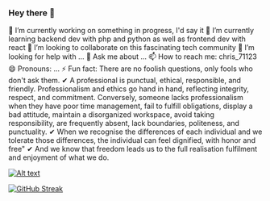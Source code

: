 ### Hey there 👋

🔭 I’m currently working on something in progress, I'd say it
🌱 I’m currently learning backend dev with php and python as well as frontend dev with react
👯 I’m looking to collaborate on this fascinating tech community
🤔 I’m looking for help with ...
💬 Ask me about ...
📫 How to reach me: chris_71123
😄 Pronouns: ...
⚡ Fun fact: There are no foolish questions, only fools who don't ask them.
✔ A professional is punctual, ethical, responsible, and friendly. Professionalism and ethics go hand in hand, 
   reflecting integrity, respect, and commitment. Conversely, someone lacks professionalism when they have poor 
   time management, fail to fulfill obligations, display a bad attitude, maintain a disorganized workspace, 
   avoid taking responsibility, are frequently absent, lack boundaries, politeness, and punctuality.
✔ When we recognise the differences of each individual and we tolerate those differences, the
   individual can feel dignified, with honor and free"
✔ And we know that freedom leads us to the full realisation fulfilment and enjoyment of what we do.







[![Alt text](https://img.youtube.com/vi/mYahP-HjuxQ/0.jpg)](https://www.youtube.com/watch?v=mYahP-HjuxQ)

[![GitHub Streak](http://github-readme-streak-stats.herokuapp.com?user=ChrisShadow&theme=cobalt&date_format=M%20j%5B%2C%20Y%5D&mode=weekly)](https://git.io/streak-stats)
